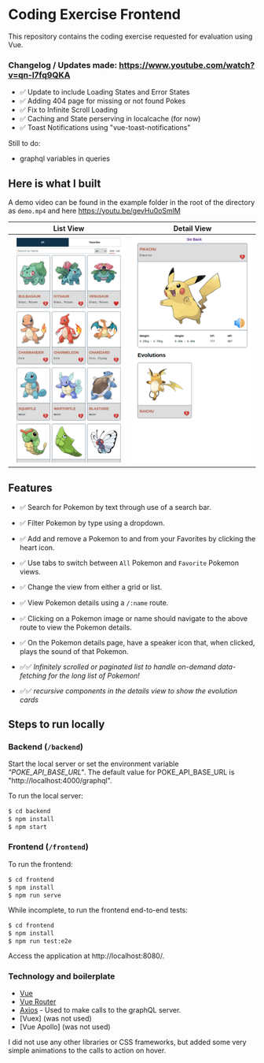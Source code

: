 # Coding Exercise Frontend

This repository contains the coding exercise requested for evaluation using Vue.

### Changelog / Updates made: https://www.youtube.com/watch?v=qn-l7fq9QKA

- ✅ Update to include Loading States and Error States
- ✅ Adding 404 page for missing or not found Pokes
- ✅ Fix to Infinite Scroll Loading
- ✅ Caching and State perserving in localcache (for now)
- ✅ Toast Notifications using "vue-toast-notifications"

Still to do:

- graphql variables in queries

## Here is what I built

A demo video can be found in the example folder in the root of the directory as `demo.mp4` and here https://youtu.be/gevHu0oSmlM

|         List View          |         Detail View          |
| :------------------------: | :--------------------------: |
| ![](example/list-view.png) | ![](example/detail-view.png) |

## Features

- ✅ Search for Pokemon by text through use of a search bar.
- ✅ Filter Pokemon by type using a dropdown.
- ✅ Add and remove a Pokemon to and from your Favorites by clicking the heart icon.
- ✅ Use tabs to switch between `All` Pokemon and `Favorite` Pokemon views.
- ✅ Change the view from either a grid or list.
- ✅ View Pokemon details using a `/:name` route.
- ✅ Clicking on a Pokemon image or name should navigate to the above route to view the Pokemon details.
- ✅ On the Pokemon details page, have a speaker icon that, when clicked, plays the sound of that Pokemon.

- ✅✅ _Infinitely scrolled or paginated list to handle on-demand data-fetching for the long list of Pokemon!_
- ✅✅ _recursive components in the details view to show the evolution cards_

## Steps to run locally

### Backend (`/backend`)

Start the local server or set the environment variable _"POKE_API_BASE_URL"_. The default value for POKE_API_BASE_URL is "http://localhost:4000/graphql".

To run the local server:

```
$ cd backend
$ npm install
$ npm start
```

### Frontend (`/frontend`)

To run the frontend:

```
$ cd frontend
$ npm install
$ npm run serve
```

While incomplete, to run the frontend end-to-end tests:

```
$ cd frontend
$ npm install
$ npm run test:e2e
```

Access the application at http://localhost:8080/.

### Technology and boilerplate

- [Vue](https://vuejs.org/)
- [Vue Router](https://router.vuejs.org/)
- [Axios](https://github.com/axios/axios) - Used to make calls to the graphQL server.
- [Vuex] (was not used)
- [Vue Apollo] (was not used)

I did not use any other libraries or CSS frameworks, but added some very simple animations to the calls to action on hover.

